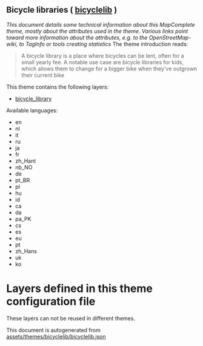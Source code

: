 [//]: # (WARNING: this file is automatically generated. Please find the sources at the bottom and edit those sources)

## Bicycle libraries ( [bicyclelib](https://mapcomplete.org/bicyclelib) )
_This document details some technical information about this MapComplete theme, mostly about the attributes used in the theme. Various links point toward more information about the attributes, e.g. to the OpenStreetMap-wiki, to TagInfo or tools creating statistics_
The theme introduction reads:

> A bicycle library is a place where bicycles can be lent, often for a small yearly fee. A notable use case are bicycle libraries for kids, which allows them to change for a bigger bike when they've outgrown their current bike

This theme contains the following layers:

 - [bicycle_library](../Layers/bicycle_library.md)

Available languages:

 - en
 - nl
 - it
 - ru
 - ja
 - fr
 - zh_Hant
 - nb_NO
 - de
 - pt_BR
 - pl
 - hu
 - id
 - ca
 - da
 - pa_PK
 - cs
 - es
 - eu
 - pt
 - zh_Hans
 - uk
 - ko

# Layers defined in this theme configuration file
These layers can not be reused in different themes.


This document is autogenerated from [assets/themes/bicyclelib/bicyclelib.json](https://source.mapcomplete.org/MapComplete/MapComplete/src/branch/develop/assets/themes/bicyclelib/bicyclelib.json)
